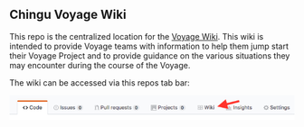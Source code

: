 ## Chingu Voyage Wiki

This repo is the centralized location for the [Voyage Wiki](https://github.com/Chingu-cohorts/voyage-wiki/wiki). This wiki is intended to provide Voyage
teams with information to help them jump start their Voyage Project and to provide guidance on the
various situations they may encounter during the course of the Voyage.

The wiki can be accessed via this repos tab bar:

![GitHub Wiki Tab](https://github.com/Chingu-cohorts/voyage-wiki/blob/development/images/GitHub%20repo%20tabs.png)
